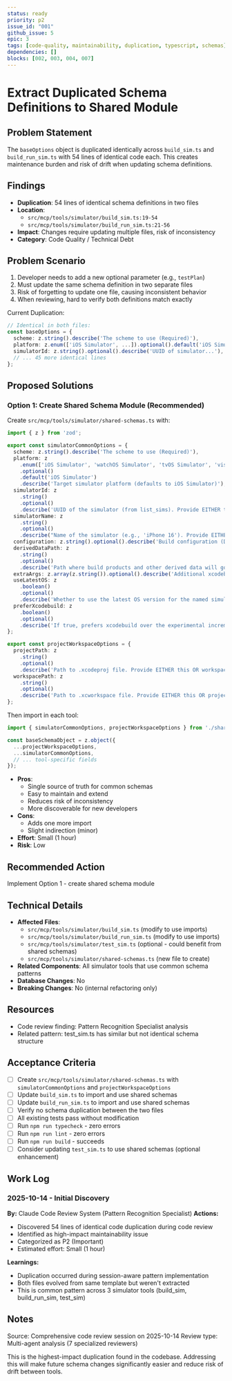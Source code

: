 ```yaml
---
status: ready
priority: p2
issue_id: "001"
github_issue: 5
epic: 3
tags: [code-quality, maintainability, duplication, typescript, schemas]
dependencies: []
blocks: [002, 003, 004, 007]
---
```


# Extract Duplicated Schema Definitions to Shared Module

## Problem Statement

The `baseOptions` object is duplicated identically across `build_sim.ts` and `build_run_sim.ts` with 54 lines of identical code each. This creates maintenance burden and risk of drift when updating schema definitions.

## Findings

- **Duplication**: 54 lines of identical schema definitions in two files
- **Location**:
  - `src/mcp/tools/simulator/build_sim.ts:19-54`
  - `src/mcp/tools/simulator/build_run_sim.ts:21-56`
- **Impact**: Changes require updating multiple files, risk of inconsistency
- **Category**: Code Quality / Technical Debt

## Problem Scenario

1. Developer needs to add a new optional parameter (e.g., `testPlan`)
2. Must update the same schema definition in two separate files
3. Risk of forgetting to update one file, causing inconsistent behavior
4. When reviewing, hard to verify both definitions match exactly

Current Duplication:
```typescript
// Identical in both files:
const baseOptions = {
  scheme: z.string().describe('The scheme to use (Required)'),
  platform: z.enum(['iOS Simulator', ...]).optional().default('iOS Simulator'),
  simulatorId: z.string().optional().describe('UUID of simulator...'),
  // ... 45 more identical lines
};
```

## Proposed Solutions

### Option 1: Create Shared Schema Module (Recommended)

Create `src/mcp/tools/simulator/shared-schemas.ts` with:

```typescript
import { z } from 'zod';

export const simulatorCommonOptions = {
  scheme: z.string().describe('The scheme to use (Required)'),
  platform: z
    .enum(['iOS Simulator', 'watchOS Simulator', 'tvOS Simulator', 'visionOS Simulator'])
    .optional()
    .default('iOS Simulator')
    .describe('Target simulator platform (defaults to iOS Simulator)'),
  simulatorId: z
    .string()
    .optional()
    .describe('UUID of the simulator (from list_sims). Provide EITHER this OR simulatorName, not both'),
  simulatorName: z
    .string()
    .optional()
    .describe("Name of the simulator (e.g., 'iPhone 16'). Provide EITHER this OR simulatorId, not both"),
  configuration: z.string().optional().describe('Build configuration (Debug, Release, etc.)'),
  derivedDataPath: z
    .string()
    .optional()
    .describe('Path where build products and other derived data will go'),
  extraArgs: z.array(z.string()).optional().describe('Additional xcodebuild arguments'),
  useLatestOS: z
    .boolean()
    .optional()
    .describe('Whether to use the latest OS version for the named simulator'),
  preferXcodebuild: z
    .boolean()
    .optional()
    .describe('If true, prefers xcodebuild over the experimental incremental build system'),
};

export const projectWorkspaceOptions = {
  projectPath: z
    .string()
    .optional()
    .describe('Path to .xcodeproj file. Provide EITHER this OR workspacePath, not both'),
  workspacePath: z
    .string()
    .optional()
    .describe('Path to .xcworkspace file. Provide EITHER this OR projectPath, not both'),
};
```

Then import in each tool:
```typescript
import { simulatorCommonOptions, projectWorkspaceOptions } from './shared-schemas.ts';

const baseSchemaObject = z.object({
  ...projectWorkspaceOptions,
  ...simulatorCommonOptions,
  // ... tool-specific fields
});
```

- **Pros**:
  - Single source of truth for common schemas
  - Easy to maintain and extend
  - Reduces risk of inconsistency
  - More discoverable for new developers
- **Cons**:
  - Adds one more import
  - Slight indirection (minor)
- **Effort**: Small (1 hour)
- **Risk**: Low

## Recommended Action

Implement Option 1 - create shared schema module

## Technical Details

- **Affected Files**:
  - `src/mcp/tools/simulator/build_sim.ts` (modify to use imports)
  - `src/mcp/tools/simulator/build_run_sim.ts` (modify to use imports)
  - `src/mcp/tools/simulator/test_sim.ts` (optional - could benefit from shared schemas)
  - `src/mcp/tools/simulator/shared-schemas.ts` (new file to create)
- **Related Components**: All simulator tools that use common schema patterns
- **Database Changes**: No
- **Breaking Changes**: No (internal refactoring only)

## Resources

- Code review finding: Pattern Recognition Specialist analysis
- Related pattern: test_sim.ts has similar but not identical schema structure

## Acceptance Criteria

- [ ] Create `src/mcp/tools/simulator/shared-schemas.ts` with `simulatorCommonOptions` and `projectWorkspaceOptions`
- [ ] Update `build_sim.ts` to import and use shared schemas
- [ ] Update `build_run_sim.ts` to import and use shared schemas
- [ ] Verify no schema duplication between the two files
- [ ] All existing tests pass without modification
- [ ] Run `npm run typecheck` - zero errors
- [ ] Run `npm run lint` - zero errors
- [ ] Run `npm run build` - succeeds
- [ ] Consider updating `test_sim.ts` to use shared schemas (optional enhancement)

## Work Log

### 2025-10-14 - Initial Discovery
**By:** Claude Code Review System (Pattern Recognition Specialist)
**Actions:**
- Discovered 54 lines of identical code duplication during code review
- Identified as high-impact maintainability issue
- Categorized as P2 (Important)
- Estimated effort: Small (1 hour)

**Learnings:**
- Duplication occurred during session-aware pattern implementation
- Both files evolved from same template but weren't extracted
- This is common pattern across 3 simulator tools (build_sim, build_run_sim, test_sim)

## Notes

Source: Comprehensive code review session on 2025-10-14
Review type: Multi-agent analysis (7 specialized reviewers)

This is the highest-impact duplication found in the codebase. Addressing this will make future schema changes significantly easier and reduce risk of drift between tools.
